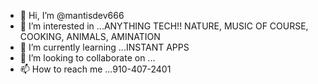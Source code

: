 - 👋 Hi, I’m @mantisdev666
- 👀 I’m interested in ...ANYTHING TECH!! NATURE, MUSIC OF COURSE, COOKING, ANIMALS, AMINATION
- 🌱 I’m currently learning ...INSTANT APPS
- 💞️ I’m looking to collaborate on ...
- 📫 How to reach me ...910-407-2401

<!---
mantisdev666/mantisdev666 is a ✨ special ✨ repository because its `README.md` (this file) appears on your GitHub profile.
You can click the Preview link to take a look at your changes.
--->
